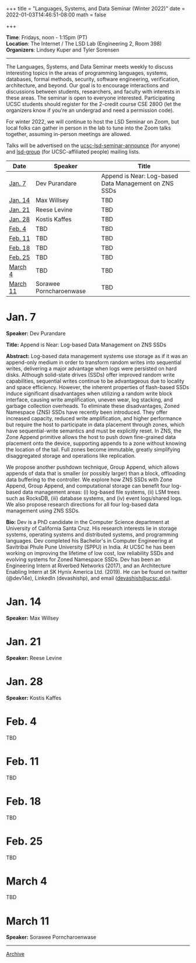 +++
title = "Languages, Systems, and Data Seminar (Winter 2022)"
date = 2022-01-03T14:46:51-08:00
math = false

+++

**Time**: Fridays, noon - 1:15pm (PT) <br />
**Location**: The Internet / The LSD Lab (Engineering 2, Room 398) <br />
**Organizers**: Lindsey Kuper and Tyler Sorensen <br />

---

The Languages, Systems, and Data Seminar meets weekly to discuss interesting topics in the areas of programming languages, systems, databases, formal methods, security, software engineering, verification, architecture, and beyond.  Our goal is to encourage interactions and discussions between students, researchers, and faculty with interests in these areas.  The seminar is open to everyone interested.  Participating UCSC students should register for the 2-credit course CSE 280O (let the organizers know if you're an undergrad and need a permission code).

For winter 2022, we will continue to host the LSD Seminar on Zoom, but local folks can gather in person in the lab to tune into the Zoom talks together, assuming in-person meetings are allowed.

Talks will be advertised on the [ucsc-lsd-seminar-announce](https://groups.google.com/g/ucsc-lsd-seminar-announce) (for anyone) and [lsd-group](https://groups.google.com/a/ucsc.edu/g/lsd-group/members) (for UCSC-affiliated people) mailing lists.

| Date                 | Speaker                                                               | Title                                                             |
|-------               |---------                                                              |---------                                                          |
| [Jan. 7](#jan-7)     | Dev Purandare                                                         | Append is Near: Log-based Data Management on ZNS SSDs             |
| [Jan. 14](#jan-14)   | Max Willsey                                                           | TBD                                                               |
| [Jan. 21](#jan-21)   | Reese Levine                                                          | TBD                                                               |
| [Jan. 28](#jan-28)   | Kostis Kaffes                                                         | TBD                                                               |
| [Feb. 4](#feb-4)     | TBD                                                                   | TBD                                                               |
| [Feb. 11](#feb-11)   | TBD                                                                   | TBD                                                               |
| [Feb. 18](#feb-18)   | TBD                                                                   | TBD                                                               |
| [Feb. 25](#feb-25)   | TBD                                                                   | TBD                                                               |
| [March 4](#march-4)  | TBD                                                                   | TBD                                                               |
| [March 11](#march-11)| Sorawee Porncharoenwase                                               | TBD                                                               |


# Jan. 7

**Speaker:** Dev Purandare

**Title:** Append is Near: Log-based Data Management on ZNS SSDs

**Abstract:** Log-based data management systems use storage as if it was an append-only medium in order to transform random writes into sequential writes, delivering a major advantage when logs were persisted on hard disks. Although solid-state drives (SSDs) offer improved random write capabilities, sequential writes continue to be advantageous due to locality and space efficiency. However, the inherent properties of flash-based SSDs induce significant disadvantages when utilizing a random write block interface, causing write amplification, uneven wear, log stacking, and garbage collection overheads. To eliminate these disadvantages, Zoned Namespace (ZNS) SSDs have recently been introduced. They offer increased capacity, reduced write amplification, and higher performance but require the host to participate in data placement through zones, which have sequential-write semantics and must be explicitly reset. In ZNS, the Zone Append primitive allows the host to push down fine-grained data placement onto the device, supporting appends to a zone without knowing the location of the tail. Full zones become immutable, greatly simplifying disaggregated storage and operations like replication.

We propose another pushdown technique, Group Append, which allows appends of data that is smaller (or possibly larger) than a block, offloading data buffering to the controller. We explore how ZNS SSDs with Zone Append, Group Append, and computational storage can benefit four log-based data management areas: (i) log-based file systems, (ii) LSM trees such as RocksDB, (iii) database systems, and (iv) event logs/shared logs. We also propose research directions for all four log-based data management using ZNS SSDs.

**Bio:** Dev is a PhD candidate in the Computer Science department at University of California Santa Cruz. His research interests lie in storage systems, operating systems and distributed systems, and programming languages. Dev completed his Bachelor's in Computer Engineering at Savitribai Phule Pune University (SPPU) in India. At UCSC he has been working on improving the lifetime of low cost, low reliability SSDs and evolving systems for Zoned Namespace SSDs. Dev has been an Engineering Intern at Riverbed Networks (2017), and an Architecture Enabling Intern at SK Hynix America Ltd. (2019). He can be found on twitter (@dev14e), LinkedIn (devashishp), and email (devashish@ucsc.edu).

# Jan. 14

**Speaker:** Max Willsey

# Jan. 21

**Speaker:** Reese Levine

# Jan. 28

**Speaker:** Kostis Kaffes

# Feb. 4

TBD

# Feb. 11

TBD

# Feb. 18

TBD

# Feb. 25

TBD

# March 4

TBD

# March 11

**Speaker:** Sorawee Porncharoenwase

---

[Archive](../)
